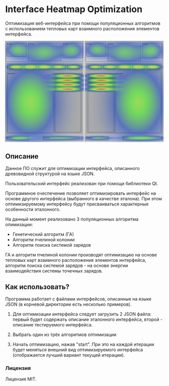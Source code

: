 # Interface Heatmap Optimization
Оптимизация веб-интерфейса при помощи популяционных алгоритмов с использованием тепловых карт взаимного расположения 
элементов интерфейса.

![Пример эталонного и оптимизируемого интерфейсов](./images/example.png "Пример эталонного и оптимизируемого интерфейсов")

## Описание

Данное ПО служит для оптимизации интерфейса, описанного древовидной структурой на языке JSON. 

Пользовательский интерфейс реализован при помощи библиотеки Qt. 

Программное очеспечение позволяет оптимизировать интерфейс на основе другого интерфейса (выбранного в качестве эталона).
При этом оптимизируемому интерфейсу будут присваиваться характерные особенности эталонного.

На данный момент реализовано 3 популяционных алгоритма опимизации:
+ Генетический алгоритм (ГА)
+ Алгоритм пчелиной колонии
+ Алгоритм поиска системой зарядов

ГА и алгоритм пчелиной колонии производят оптимизацию на основе тепловых карт взаимного расположения элементов интерфейса,
алгоритм поиска системой зарядов - на основе энергии взаимодействия системы точечных зарядов.

## Как использовать?

Программа работает с файлами интерфейсов, описанные на языке JSON (в корневой директории есть несколько примеров).

1. Для оптимизации интерфейса следует загрузить 2 JSON файла: первый будет содержать описание эталонного интерфейса, 
второй - описание тестируемого интерфейса.

2. Выбрать один из трёх алгоритмов оптимизации

3. Начать оптимизацию, нажав "start". При это на каждой итерации будет меняться внешний вид оптимизируемого интерфейса 
(отображается лучший вариант текущей итерации).

### Лицензия

Лицензия MIT.
